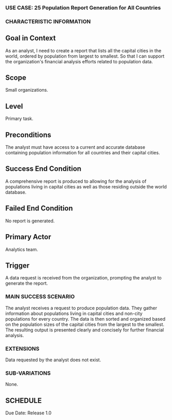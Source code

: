 ### USE CASE: 25 Population Report Generation for All Countries

### CHARACTERISTIC INFORMATION
## Goal in Context
As an analyst, I need to create a report that lists all the capital cities in the world, ordered by population from largest to smallest. 
So that I can support the organization's financial analysis efforts related to population data.

## Scope
Small organizations.

## Level
Primary task.

## Preconditions
The analyst must have access to a current and accurate database containing population information for all countries and their capital cities.

## Success End Condition
A comprehensive report is produced to allowing for the analysis of populations living in capital cities as well as those residing outside the world database.

## Failed End Condition
No report is generated.

## Primary Actor
Analytics team.

## Trigger
A data request is received from the organization, prompting the analyst to generate the report.

### MAIN SUCCESS SCENARIO
The analyst receives a request to produce population data.
They gather information about populations living in capital cities and non-city populations for every country.
The data is then sorted and organized based on the population sizes of the capital cities from the largest to the smallest.
The resulting output is presented clearly and concisely for further financial analysis.

### EXTENSIONS
Data requested by the analyst does not exist.

### SUB-VARIATIONS
None.

## SCHEDULE
Due Date: Release 1.0

